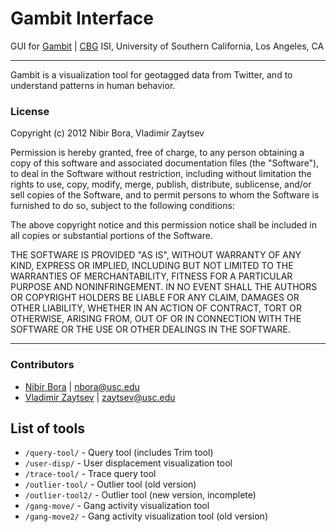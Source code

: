 # Gambit Interface

GUI for [Gambit](http://brain.isi.edu/~gambit/v2.0/index.html)
| [CBG](http://cbg.isi.edu) ISI, University of Southern California, Los Angeles, CA

---


Gambit is a visualization tool for geotagged data from Twitter, and to understand patterns in human behavior.


### License

Copyright (c) 2012 Nibir Bora, Vladimir Zaytsev

Permission is hereby granted, free of charge, to any person obtaining a copy of this software and associated documentation files (the "Software"), to deal in the Software without restriction, including without limitation the rights to use, copy, modify, merge, publish, distribute, sublicense, and/or sell copies of the Software, and to permit persons to whom the Software is furnished to do so, subject to the following conditions:

The above copyright notice and this permission notice shall be included in all copies or substantial portions of the Software.

THE SOFTWARE IS PROVIDED "AS IS", WITHOUT WARRANTY OF ANY KIND, EXPRESS OR IMPLIED, INCLUDING BUT NOT LIMITED TO THE WARRANTIES OF MERCHANTABILITY, FITNESS FOR A PARTICULAR PURPOSE AND NONINFRINGEMENT. IN NO EVENT SHALL THE AUTHORS OR COPYRIGHT HOLDERS BE LIABLE FOR ANY CLAIM, DAMAGES OR OTHER LIABILITY, WHETHER IN AN ACTION OF CONTRACT, TORT OR OTHERWISE, ARISING FROM, OUT OF OR IN CONNECTION WITH THE SOFTWARE OR THE USE OR OTHER DEALINGS IN THE SOFTWARE.

---

### Contributors

* [Nibir Bora](http://nibir.me/) | <nbora@usc.edu>
* [Vladimir Zaytsev](http://zvm.me/) | <zaytsev@usc.edu>

## List of tools

- `/query-tool/` - Query tool (includes Trim tool)
- `/user-disp/` - User displacement visualization tool
- `/trace-tool/` - Trace query tool
- `/outlier-tool/` - Outlier tool (old version)
- `/outlier-tool2/` - Outlier tool (new version, incomplete)
- `/gang-move/` - Gang activity visualization tool
- `/gang-move2/` - Gang activity visualization tool (old version)